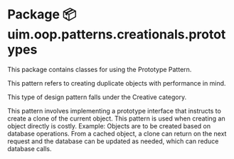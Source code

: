 # Package 📦 uim.oop.patterns.creationals.prototypes

This package contains classes for using the Prototype Pattern.

This pattern refers to creating duplicate objects with performance in mind.

This type of design pattern falls under the Creative category.

This pattern involves implementing a prototype interface that instructs to create a clone of the current object. This pattern is used when creating an object directly is costly. Example: Objects are to be created based on database operations. From a cached object, a clone can return on the next request and the database can be updated as needed, which can reduce database calls.
